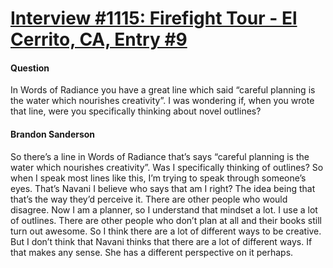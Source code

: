 # [Interview #1115: Firefight Tour - El Cerrito, CA, Entry #9](https://www.theoryland.com/intvmain.php?i=1115#9)

#### Question

In Words of Radiance you have a great line which said “careful planning is the water which nourishes creativity”. I was wondering if, when you wrote that line, were you specifically thinking about novel outlines?

#### Brandon Sanderson

So there’s a line in Words of Radiance that’s says “careful planning is the water which nourishes creativity”. Was I specifically thinking of outlines? So when I speak most lines like this, I’m trying to speak through someone’s eyes. That’s Navani I believe who says that am I right? The idea being that that’s the way they’d perceive it. There are other people who would disagree. Now I am a planner, so I understand that mindset a lot. I use a lot of outlines. There are other people who don’t plan at all and their books still turn out awesome. So I think there are a lot of different ways to be creative. But I don’t think that Navani thinks that there are a lot of different ways. If that makes any sense. She has a different perspective on it perhaps.

